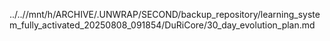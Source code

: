 ../..//mnt/h/ARCHIVE/.UNWRAP/SECOND/backup_repository/learning_system_fully_activated_20250808_091854/DuRiCore/30_day_evolution_plan.md